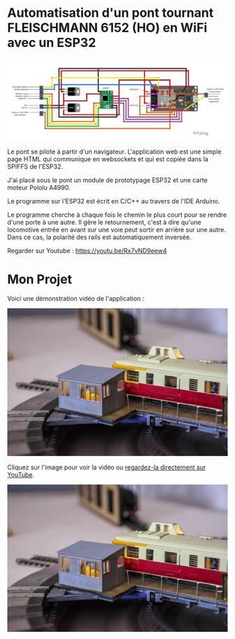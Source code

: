 # Automatisation d'un pont tournant FLEISCHMANN 6152 (HO) en WiFi avec un ESP32

<img src="https://github.com/BOBILLEChristophe/pont_fleischmann_6152_ESP_32/blob/master/pont_tournant_fleischmann_v_5_bb.jpg">

Le pont se pilote à partir d'un navigateur. L'application web est une simple page HTML qui communique en websockets et qui est copiée dans la SPIFFS de l'ESP32.

J'ai placé sous le pont un module de prototypage ESP32 et une carte moteur Pololu A4990.

Le programme sur l'ESP32 est écrit en C/C++ au travers de l'IDE Arduino.

Le programme cherche à chaque fois le chemin le plus court pour se rendre d'une porte à une autre. Il gère le retournement, c'est à dire qu'une locomotive entrée en avant sur une voie peut sortir en arrière sur une autre. Dans ce cas, la polarité des rails est automatiquement inversée.

Regarder sur Youtube : https://youtu.be/Rx7vND9eew4


# Mon Projet

Voici une démonstration vidéo de l'application :

[![Voir la démonstration](_dsc8407-0eacd.jpg)]([https://www.youtube.com/watch?v=dQw4w9WgXcQ](https://www.youtube.com/watch?v=dQw4w9WgXcQ))

Cliquez sur l'image pour voir la vidéo ou [regardez-la directement sur YouTube](https://www.youtube.com/watch?v=dQw4w9WgXcQ).



<img src="_dsc8407-0eacd.jpg" alt="Pont">

